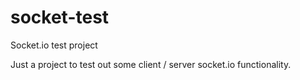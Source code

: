 # socket-test
Socket.io test project

Just a project to test out some client / server socket.io functionality.

